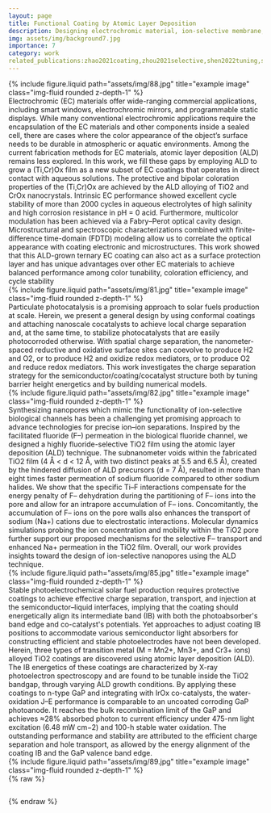 ```yaml
---
layout: page
title: Functional Coating by Atomic Layer Deposition
description: Designing electrochromic material, ion-selective membrane, protective coating using Atomic Layer Deposition.
img: assets/img/background7.jpg
importance: 7
category: work
related_publications:zhao2021coating,zhou2021selective,shen2022tuning,shen2023multicolor
---
```

<div class="row justify-content-sm-center">
    <div class="col-sm mt-3 mt-md-0">
        {% include figure.liquid path="assets/img/88.jpg" title="example image" class="img-fluid rounded z-depth-1" %}
    </div>
</div>
Electrochromic (EC) materials offer wide-ranging commercial applications, including smart windows, electrochromic mirrors, and programmable static displays. While many conventional electrochromic applications require the encapsulation of the EC materials and other components inside a sealed cell, there are cases where the color appearance of the object’s surface needs to be durable in atmospheric or aquatic environments. Among the current fabrication methods for EC materials, atomic layer deposition (ALD) remains less explored. In this work, we fill these gaps by employing ALD to grow a (Ti,Cr)Ox film as a new subset of EC coatings that operates in direct contact with aqueous solutions. The protective and bipolar coloration properties of the (Ti,Cr)Ox are achieved by the ALD alloying of TiO2 and CrOx nanocrystals. Intrinsic EC performance showed excellent cycle stability of more than 2000 cycles in aqueous electrolytes of high salinity and high corrosion resistance in pH = 0 acid. Furthermore, multicolor modulation has been achieved via a Fabry–Perot optical cavity design. Microstructural and spectroscopic characterizations combined with finite-difference time-domain (FDTD) modeling allow us to correlate the optical appearance with coating electronic and microstructures. This work showed that this ALD-grown ternary EC coating can also act as a surface protection layer and has unique advantages over other EC materials to achieve balanced performance among color tunability, coloration efficiency, and cycle stability

<div class="row justify-content-sm-center">
    <div class="col-sm mt-3 mt-md-0">
        {% include figure.liquid path="assets/img/81.jpg" title="example image" class="img-fluid rounded z-depth-1" %}
    </div>
</div>
Particulate photocatalysis is a promising approach to solar fuels production at scale. Herein, we present a general design by using conformal coatings and attaching nanoscale cocatalysts to achieve local charge separation and, at the same time, to stabilize photocatalysts that are easily photocorroded otherwise. With spatial charge separation, the nanometer-spaced reductive and oxidative surface sites can coevolve to produce H2 and O2, or to produce H2 and oxidize redox mediators, or to produce O2 and reduce redox mediators. This work investigates the charge separation strategy for the semiconductor/coating/cocatalyst structure both by tuning barrier height energetics and by building numerical models.

<div class="row justify-content-sm-center">
    <div class="col-sm mt-3 mt-md-0">
        {% include figure.liquid path="assets/img/82.jpg" title="example image" class="img-fluid rounded z-depth-1" %}
    </div>
</div>
Synthesizing nanopores which mimic the functionality of ion-selective biological channels has been a challenging yet promising approach to advance technologies for precise ion–ion separations. Inspired by the facilitated fluoride (F–) permeation in the biological fluoride channel, we designed a highly fluoride-selective TiO2 film using the atomic layer deposition (ALD) technique. The subnanometer voids within the fabricated TiO2 film (4 Å < d < 12 Å, with two distinct peaks at 5.5 and 6.5 Å), created by the hindered diffusion of ALD precursors (d = 7 Å), resulted in more than eight times faster permeation of sodium fluoride compared to other sodium halides. We show that the specific Ti–F interactions compensate for the energy penalty of F– dehydration during the partitioning of F– ions into the pore and allow for an intrapore accumulation of F– ions. Concomitantly, the accumulation of F– ions on the pore walls also enhances the transport of sodium (Na+) cations due to electrostatic interactions. Molecular dynamics simulations probing the ion concentration and mobility within the TiO2 pore further support our proposed mechanisms for the selective F– transport and enhanced Na+ permeation in the TiO2 film. Overall, our work provides insights toward the design of ion-selective nanopores using the ALD technique.

<div class="row justify-content-sm-center">
    <div class="col-sm mt-3 mt-md-0">
        {% include figure.liquid path="assets/img/85.jpg" title="example image" class="img-fluid rounded z-depth-1" %}
    </div>
</div>
Stable photoelectrochemical solar fuel production requires protective coatings to achieve effective charge separation, transport, and injection at the semiconductor–liquid interfaces, implying that the coating should energetically align its intermediate band (IB) with both the photoabsorber's band edge and co-catalyst's potentials. Yet approaches to adjust coating IB positions to accommodate various semiconductor light absorbers for constructing efficient and stable photoelectrodes have not been developed. Herein, three types of transition metal (M = Mn2+, Mn3+, and Cr3+ ions) alloyed TiO2 coatings are discovered using atomic layer deposition (ALD). The IB energetics of these coatings are characterized by X-ray photoelectron spectroscopy and are found to be tunable inside the TiO2 bandgap, through varying ALD growth conditions. By applying these coatings to n-type GaP and integrating with IrOx co-catalysts, the water-oxidation J–E performance is comparable to an uncoated corroding GaP photoanode. It reaches the bulk recombination limit of the GaP and achieves ≈28% absorbed photon to current efficiency under 475-nm light excitation (6.48 mW cm−2) and 100-h stable water oxidation. The outstanding performance and stability are attributed to the efficient charge separation and hole transport, as allowed by the energy alignment of the coating IB and the GaP valence band edge.

<div class="row justify-content-sm-center">
    <div class="col-sm mt-3 mt-md-0">
        {% include figure.liquid path="assets/img/89.jpg" title="example image" class="img-fluid rounded z-depth-1" %}
    </div>
</div>
{% raw %}

```html

```

{% endraw %}
